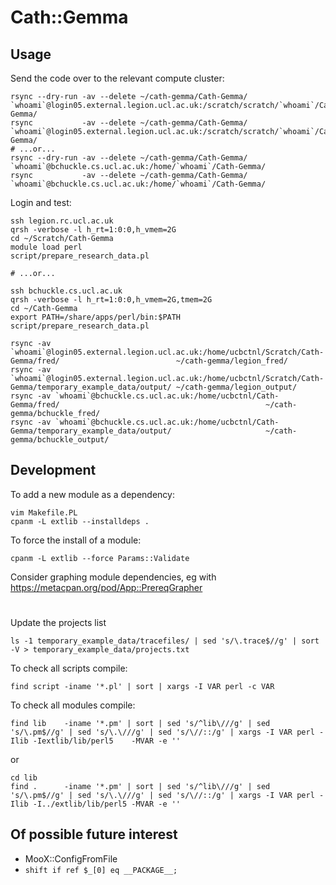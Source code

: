 # Cath::Gemma

## Usage

Send the code over to the relevant compute cluster:

~~~
rsync --dry-run -av --delete ~/cath-gemma/Cath-Gemma/ `whoami`@login05.external.legion.ucl.ac.uk:/scratch/scratch/`whoami`/Cath-Gemma/
rsync           -av --delete ~/cath-gemma/Cath-Gemma/ `whoami`@login05.external.legion.ucl.ac.uk:/scratch/scratch/`whoami`/Cath-Gemma/
# ...or...
rsync --dry-run -av --delete ~/cath-gemma/Cath-Gemma/ `whoami`@bchuckle.cs.ucl.ac.uk:/home/`whoami`/Cath-Gemma/
rsync           -av --delete ~/cath-gemma/Cath-Gemma/ `whoami`@bchuckle.cs.ucl.ac.uk:/home/`whoami`/Cath-Gemma/
~~~

Login and test:

~~~
ssh legion.rc.ucl.ac.uk
qrsh -verbose -l h_rt=1:0:0,h_vmem=2G
cd ~/Scratch/Cath-Gemma
module load perl
script/prepare_research_data.pl

# ...or...

ssh bchuckle.cs.ucl.ac.uk
qrsh -verbose -l h_rt=1:0:0,h_vmem=2G,tmem=2G
cd ~/Cath-Gemma
export PATH=/share/apps/perl/bin:$PATH
script/prepare_research_data.pl
~~~

~~~
rsync -av `whoami`@login05.external.legion.ucl.ac.uk:/home/ucbctnl/Scratch/Cath-Gemma/fred/                          ~/cath-gemma/legion_fred/
rsync -av `whoami`@login05.external.legion.ucl.ac.uk:/home/ucbctnl/Scratch/Cath-Gemma/temporary_example_data/output/ ~/cath-gemma/legion_output/
rsync -av `whoami`@bchuckle.cs.ucl.ac.uk:/home/ucbctnl/Cath-Gemma/fred/                                              ~/cath-gemma/bchuckle_fred/
rsync -av `whoami`@bchuckle.cs.ucl.ac.uk:/home/ucbctnl/Cath-Gemma/temporary_example_data/output/                     ~/cath-gemma/bchuckle_output/
~~~

## Development

To add a new module as a dependency:

~~~
vim Makefile.PL
cpanm -L extlib --installdeps .
~~~

To force the install of a module:
~~~
cpanm -L extlib --force Params::Validate
~~~

Consider graphing module dependencies, eg with https://metacpan.org/pod/App::PrereqGrapher

#

Update the projects list

~~~
ls -1 temporary_example_data/tracefiles/ | sed 's/\.trace$//g' | sort -V > temporary_example_data/projects.txt
~~~

To check all scripts compile:

~~~
find script -iname '*.pl' | sort | xargs -I VAR perl -c VAR
~~~

To check all modules compile:

~~~
find lib    -iname '*.pm' | sort | sed 's/^lib\///g' | sed 's/\.pm$//g' | sed 's/\.\///g' | sed 's/\//::/g' | xargs -I VAR perl -Ilib -Iextlib/lib/perl5    -MVAR -e ''
~~~

or

~~~
cd lib
find .      -iname '*.pm' | sort | sed 's/^lib\///g' | sed 's/\.pm$//g' | sed 's/\.\///g' | sed 's/\//::/g' | xargs -I VAR perl -Ilib -I../extlib/lib/perl5 -MVAR -e ''
~~~


Of possible future interest
--

 * MooX::ConfigFromFile
 * `shift if ref $_[0] eq __PACKAGE__;`
